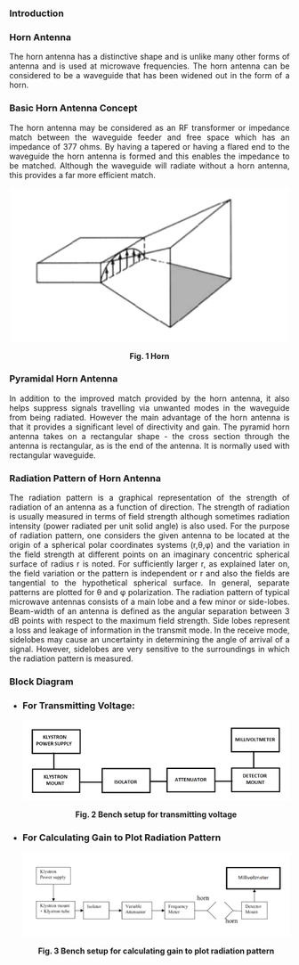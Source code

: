 ### Introduction
<div style="text-align:justify">

### Horn Antenna

The horn antenna has a distinctive shape and is unlike many other forms of antenna and is used at microwave frequencies. The horn antenna can be considered to be a waveguide that has been widened out in the form of a horn.  

### Basic Horn Antenna Concept

The horn antenna may be considered as an RF transformer or impedance match between the waveguide feeder and free space which has an impedance of 377 ohms. By having a tapered or having a flared end to the waveguide the horn antenna is formed and this enables the impedance to be matched. Although the waveguide will radiate without a horn antenna, this provides a far more efficient match.

<center>

![](images/horn1.png)

**Fig. 1 Horn**

</center>

### Pyramidal Horn Antenna

In addition to the improved match provided by the horn antenna, it also helps suppress signals travelling via unwanted modes in the waveguide from being radiated. However the main advantage of the horn antenna is that it provides a significant level of directivity and gain. The pyramid horn antenna takes on a rectangular shape - the cross section through the antenna is rectangular, as is the end of the antenna. It is normally used with rectangular waveguide.

### Radiation Pattern of Horn Antenna

The radiation pattern is a graphical representation of the strength of radiation of an antenna as a function of direction. The strength of radiation is usually measured in terms of field strength although sometimes radiation intensity (power radiated per unit solid angle) is also used. For the purpose of radiation pattern, one considers the given antenna to be located at the origin of a spherical polar coordinates systems (r,θ,φ) and the variation in the field strength at different points on an imaginary concentric spherical surface of radius r is noted. For sufficiently larger r, as explained later on, the field variation or the pattern is independent or r and also the fields are tangential to the hypothetical spherical surface. In general, separate patterns are plotted for θ and φ polarization. The radiation pattern of typical microwave antennas consists of a main lobe and a few minor or side-lobes. Beam-width of an antenna is defined as the angular separation between 3 dB points with respect to the maximum field strength. Side lobes represent a loss and leakage of information in the transmit mode. In the receive mode, sidelobes may cause an uncertainty in determining the angle of arrival of a signal. However, sidelobes are very sensitive to the surroundings in which the radiation pattern is measured.

### Block Diagram

*   ### For Transmitting Voltage:

    <center>

    ![](images/block1.png)

    **Fig. 2 Bench setup for transmitting voltage**

    </center>
    
*   ### For Calculating Gain to Plot Radiation Pattern
    
    <center>

    ![](images/horn2.png)

    **Fig. 3 Bench setup for calculating gain to plot radiation pattern**

    </center>
    
</div>